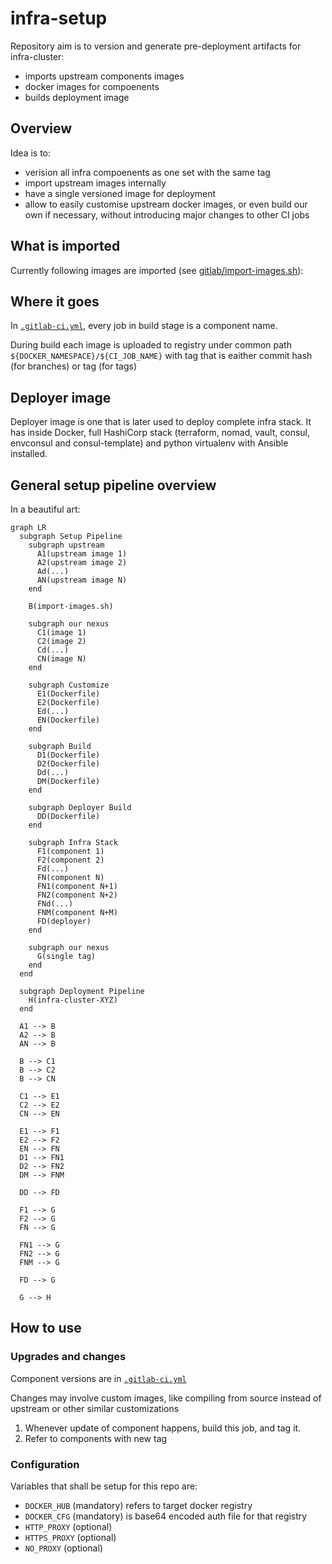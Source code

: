 # infra-setup

Repository aim is to version and generate pre-deployment artifacts for infra-cluster:
- imports upstream components images
- docker images for compoenents
- builds deployment image

##  Overview

Idea is to:
* verision all infra compoenents as one set with the same tag
* import upstream images internally
* have a single versioned image for deployment
* allow to easily customise upstream docker images, or even build our own if necessary, without introducing major changes to other CI jobs

## What is imported
Currently following images are imported (see [gitlab/import-images.sh](gitlab/import-images.sh)):

## Where it goes

In [```.gitlab-ci.yml```](.gitlab-ci.yml), every job in build stage is a component name.

During build each image is uploaded to registry under common path ```${DOCKER_NAMESPACE}/${CI_JOB_NAME}``` with tag that is eaither commit hash (for branches) or tag (for tags)

## Deployer image

Deployer image is one that is later used to deploy complete infra stack.
It has inside Docker, full HashiCorp stack (terraform, nomad, vault, consul, envconsul and consul-template) and python virtualenv with Ansible installed.

## General setup pipeline overview

In a beautiful art:

```mermaid
graph LR
  subgraph Setup Pipeline
    subgraph upstream
      A1(upstream image 1)
      A2(upstream image 2)
      Ad(...)
      AN(upstream image N)
    end

    B(import-images.sh)

    subgraph our nexus
      C1(image 1)
      C2(image 2)
      Cd(...)
      CN(image N)
    end

    subgraph Customize
      E1(Dockerfile)
      E2(Dockerfile)
      Ed(...)
      EN(Dockerfile)
    end

    subgraph Build
      D1(Dockerfile)
      D2(Dockerfile)
      Dd(...)
      DM(Dockerfile)
    end

    subgraph Deployer Build
      DD(Dockerfile)
    end

    subgraph Infra Stack
      F1(component 1)
      F2(component 2)
      Fd(...)
      FN(component N)
      FN1(component N+1)
      FN2(component N+2)
      FNd(...)
      FNM(component N+M)
      FD(deployer)
    end

    subgraph our nexus
      G(single tag)
    end
  end

  subgraph Deployment Pipeline
    H(infra-cluster-XYZ)
  end

  A1 --> B
  A2 --> B
  AN --> B

  B --> C1
  B --> C2
  B --> CN

  C1 --> E1
  C2 --> E2
  CN --> EN

  E1 --> F1
  E2 --> F2
  EN --> FN
  D1 --> FN1
  D2 --> FN2
  DM --> FNM

  DD --> FD

  F1 --> G
  F2 --> G
  FN --> G

  FN1 --> G
  FN2 --> G
  FNM --> G

  FD --> G

  G --> H
```

## How to use

### Upgrades and changes

Component versions are in [```.gitlab-ci.yml```](.gitlab-ci.yml)

Changes may involve custom images, like compiling from source instead of upstream or other similar customizations

1. Whenever update of component happens, build this job, and tag it.
2. Refer to components with new tag

### Configuration

Variables that shall be setup for this repo are:

* ```DOCKER_HUB``` (mandatory) refers to target docker registry
* ```DOCKER_CFG``` (mandatory) is base64 encoded auth file for that registry
* ```HTTP_PROXY``` (optional)
* ```HTTPS_PROXY``` (optional)
* ```NO_PROXY``` (optional)
